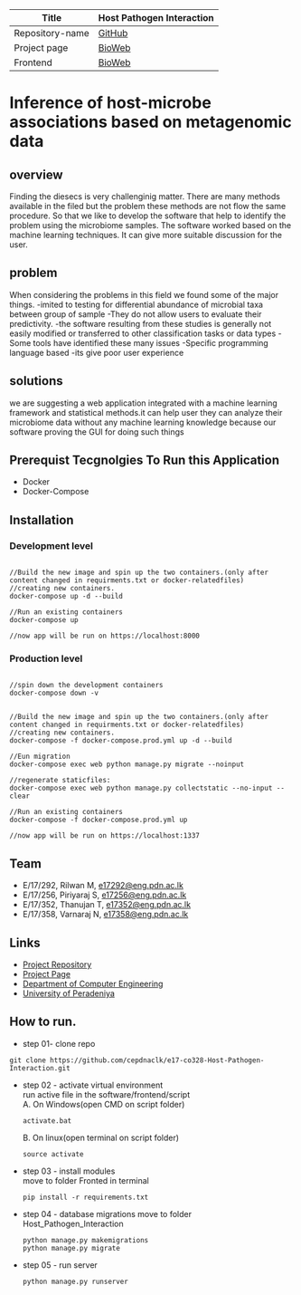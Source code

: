 |Title | Host Pathogen Interaction|
| ------ | ------ |
|Repository-name| [GitHub](https://github.com/cepdnaclk/e17-co328-Host-Pathogen-Interaction)|
|Project page| [BioWeb](https://cepdnaclk.github.io/e17-co328-Host-Pathogen-Interaction/)|
|Frontend| [BioWeb](https://bio2web.herokuapp.com/)|

[comment]: # "This is the standard layout for the project, but you can clean this and use your own template"

#  Inference of host-microbe associations based on metagenomic data

## overview
Finding the diesecs is very challenginig matter. There are many methods available in the filed but the problem these methods are not flow the same procedure. So that we like to develop the software that help to identify the problem using the microbiome samples. The software worked based on the machine learning techniques. It can give more suitable discussion for the user.
## problem
When considering the problems in this field we found some of the major things.
-imited to testing for differential abundance of microbial taxa between group of sample
-They do not allow users to evaluate their predictivity.
-the software resulting from these studies is generally not easily modified or transferred to other classification tasks or data types
-Some tools have identified these many issues
-Specific programming language based
-its give poor user experience
## solutions
we are suggesting a web application integrated with a machine learning framework and statistical methods.it can help user they can analyze their microbiome data without any machine learning knowledge because our software proving the GUI for doing such things

## Prerequist Tecgnolgies To Run this Application
- Docker
- Docker-Compose

## Installation


### Development level

```

//Build the new image and spin up the two containers.(only after content changed in requirments.txt or docker-relatedfiles)
//creating new containers.
docker-compose up -d --build

//Run an existing containers
docker-compose up 

//now app will be run on https://localhost:8000

```
### Production level

```

//spin down the development containers
docker-compose down -v


//Build the new image and spin up the two containers.(only after content changed in requirments.txt or docker-relatedfiles)
//creating new containers.
docker-compose -f docker-compose.prod.yml up -d --build

//Eun migration
docker-compose exec web python manage.py migrate --noinput

//regenerate staticfiles:
docker-compose exec web python manage.py collectstatic --no-input --clear

//Run an existing containers
docker-compose -f docker-compose.prod.yml up 

//now app will be run on https://localhost:1337

```

## Team
-  E/17/292, Rilwan M,  [e17292@eng.pdn.ac.lk](mailto:e17292@eng.pdn.ac.lk)
-  E/17/256, Piriyaraj S, [e17256@eng.pdn.ac.lk](mailto:e17256@eng.pdn.ac.lk)
-  E/17/352, Thanujan T, [e17352@eng.pdn.ac.lk](mailto:e17352@eng.pdn.ac.lk)
-  E/17/358, Varnaraj N, [e17358@eng.pdn.ac.lk](mailto:e17358@eng.pdn.ac.lk)



## Links
<!-- - [Project Page](https://cepdnaclk.github.io/e17-3yp) -->
- [Project Repository](https://github.com/cepdnaclk/e17-co328-Host-Pathogen-Interaction)
- [Project Page](https://cepdnaclk.github.io/e17-co328-Host-Pathogen-Interaction/)
- [Department of Computer Engineering](http://www.ce.pdn.ac.lk/)
- [University of Peradeniya](https://eng.pdn.ac.lk/)


## How to run.
- step 01- clone repo
```
git clone https://github.com/cepdnaclk/e17-co328-Host-Pathogen-Interaction.git
```
- step 02 - activate virtual environment<br/>
    run active file in the software/frontend/script<br/>
    A. On Windows(open CMD on script folder)
    ```
    activate.bat
    ```
    B. On linux(open terminal on script folder)
    ```
    source activate
    ```
- step 03 - install modules
    <br/>move to folder Fronted in terminal
    ```
    pip install -r requirements.txt
    ```
- step 04 - database migrations
    move to folder Host_Pathogen_Interaction
    ```
    python manage.py makemigrations
    python manage.py migrate
    ```
- step 05 - run server
    ```
    python manage.py runserver
    ```
[//]: # (Please refer this to learn more about Markdown syntax)
[//]: # (https://github.com/adam-p/markdown-here/wiki/Markdown-Cheatsheet)
